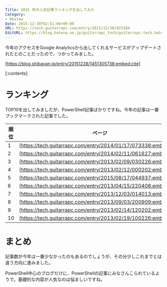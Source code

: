 ```yaml
---
Title: 2015 年の人気記事ランキングを出してみた
Category:
- Review
Date: 2015-12-30T02:51:04+09:00
URL: https://tech.guitarrapc.com/entry/2015/12/30/025104
EditURL: https://blog.hatena.ne.jp/guitarrapc_tech/guitarrapc-tech.hatenablog.com/atom/entry/6653586347150644198
---
```


今年のアクセスをGoogle Analyticsから出してくれるサービスがアップデートされたとのことだったので、つかってみました。

[https://blog.shibayan.jp/entry/20151228/1451305738:embed:cite]

[:contents]

# ランキング

TOP10を出してみましたが、PowerShell記事ばかりですね。今年の記事は一番ブックマークされた記事でした。

順位 | ページ | 記事年度
---- | ---- | ----
1 | [https://tech.guitarrapc.com/entry/2014/01/17/073338:embed:cite] | 2014
2 | [https://tech.guitarrapc.com/entry/2014/02/11/061627:embed:cite] | 2014
3 | [https://tech.guitarrapc.com/entry/2013/02/09/030226:embed:cite] | 2013
4 | [https://tech.guitarrapc.com/entry/2013/02/12/000202:embed:cite] | 2013
5 | [https://tech.guitarrapc.com/entry/2015/08/17/044937:embed:cite] | 2015
6 | [https://tech.guitarrapc.com/entry/2013/04/15/220408:embed:cite] | 2013
7 | [https://tech.guitarrapc.com/entry/2013/12/03/014013:embed:cite] | 2013
8 | [https://tech.guitarrapc.com/entry/2013/09/03/200909:embed:cite] | 2013
9 | [https://tech.guitarrapc.com/entry/2013/02/14/120202:embed:cite] | 2013
10| [https://tech.guitarrapc.com/entry/2013/02/19/100226:embed:cite] | 2013

# まとめ

記事数が今年は一番少なかったのもあるのでしょうが、その分少しこれまでとは違う方向に進みました。

PowerShell中心のブログだけに、PowerShellの記事にみなさんこられているようで。基礎的な内容が人気なのは悩ましいですね。
